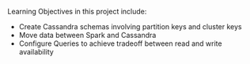 Learning Objectives in this project include:
* Create Cassandra schemas involving partition keys and cluster keys
* Move data between Spark and Cassandra
* Configure Queries to achieve tradeoff between read and write availability
